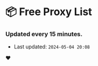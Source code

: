 # :package: Free Proxy List
### Updated every 15 minutes.

- Last updated: `2024-05-04 20:08`

:heart:
